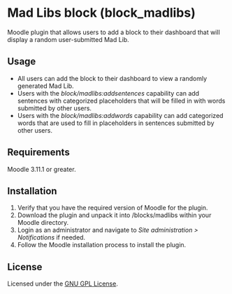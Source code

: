 # Mad Libs block (block_madlibs)

Moodle plugin that allows users to add a block to their dashboard that will display a random user-submitted Mad Lib.

## Usage

* All users can add the block to their dashboard to view a randomly generated Mad Lib.
* Users with the *block/madlibs:addsentences* capability can add sentences with categorized placeholders that will be filled in with words submitted by other users.
* Users with the *block/madlibs:addwords* capability can add categorized words that are used to fill in placeholders in sentences submitted by other users.

## Requirements

Moodle 3.11.1 or greater.

## Installation

1. Verify that you have the required version of Moodle for the plugin.
2. Download the plugin and unpack it into /blocks/madlibs within your Moodle directory.
3. Login as an administrator and navigate to *Site administration > Notifications* if needed.
4. Follow the Moodle installation process to install the plugin.

## License

Licensed under the [GNU GPL License](http://www.gnu.org/copyleft/gpl.html).
